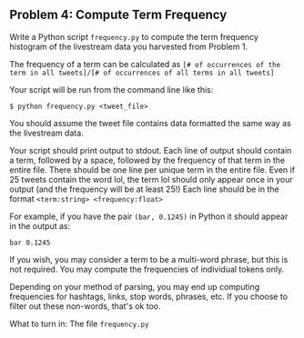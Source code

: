 ## Problem 4: Compute Term Frequency

Write a Python script ```frequency.py``` to compute the term frequency histogram of the livestream data you harvested from Problem 1.

The frequency of a term can be calculated as ```[# of occurrences of the term in all tweets]/[# of occurrences of all terms in all tweets]```

Your script will be run from the command line like this:

```
$ python frequency.py <tweet_file>
```

You should assume the tweet file contains data formatted the same way as the livestream data.

Your script should print output to stdout. Each line of output should contain a term, followed by a space, followed by the frequency of that term in the entire file. There should be one line per unique term in the entire file. Even if 25 tweets contain the word lol, the term lol should only appear once in your output (and the frequency will be at least 25!) Each line should be in the format ```<term:string> <frequency:float>```

For example, if you have the pair ```(bar, 0.1245)``` in Python it should appear in the output as:

```
bar 0.1245
```

If you wish, you may consider a term to be a multi-word phrase, but this is not required. You may compute the frequencies of individual tokens only.

Depending on your method of parsing, you may end up computing frequencies for hashtags, links, stop words, phrases, etc. If you choose to filter out these non-words, that's ok too.

What to turn in: The file ```frequency.py```
